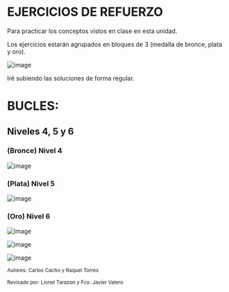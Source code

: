 # EJERCICIOS DE REFUERZO

Para practicar los conceptos vistos en clase en esta unidad.
  
Los ejercicios estarán agrupados en bloques de 3 (medalla de bronce, plata y oro).

![image](https://github.com/profeMelola/Programacion-01-2023-24/assets/91023374/35754e92-e501-4a87-87fe-4768c73cdfe9)

Iré subiendo las soluciones de forma regular.

# BUCLES:

## Niveles 4, 5 y 6

### (Bronce) Nivel 4
![image](https://user-images.githubusercontent.com/91023374/134821010-7177120f-29ef-4f1e-b30a-427d4d233dc0.png)


### (Plata) Nivel 5
![image](https://user-images.githubusercontent.com/91023374/134821026-49260240-e27d-42a4-ad28-b1055f48108d.png)



### (Oro) Nivel 6
![image](https://user-images.githubusercontent.com/91023374/134821041-42eeb4d2-d7de-4e8d-9eda-bc04c5bd2832.png)


![image](https://user-images.githubusercontent.com/91023374/133936917-5b4ccde3-80d2-4723-8538-838f26ae4c1d.png)


![image](https://user-images.githubusercontent.com/91023374/133936917-5b4ccde3-80d2-4723-8538-838f26ae4c1d.png)

<sub>Autores: Carlos Cacho y Raquel Torres</sub>

<sub>Revisado por: Lionel Tarazon y Fco. Javier Valero</sub>
